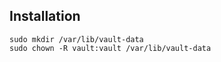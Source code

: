## Installation

```
sudo mkdir /var/lib/vault-data
sudo chown -R vault:vault /var/lib/vault-data
```